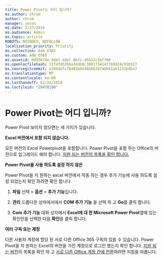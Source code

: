 ```yaml
---
title: Power Pivot는 어디 입니까?
ms.author: chrsm
author: chrsm
manager: jecon
ms.date: 2/27/2018
ms.audience: Admin
ms.topic: article
ROBOTS: NOINDEX, NOFOLLOW
localization_priority: Priority
ms.collection: Adm_O365
ms.custom: Adm_O365
ms.assetid: 0d95078e-9dbf-4def-8bfc-d6532c1bff00
ms.openlocfilehash: 11f4f4526ba34db0c3001f3414f7b9d24c91b327
ms.sourcegitcommit: e2864efcfb493b6e46b662b746661a61232bdba7
ms.translationtype: MT
ms.contentlocale: ko-KR
ms.lasthandoff: 01/24/2019
ms.locfileid: "29478190"
---
```

# <a name="where-is-power-pivot"></a>Power Pivot는 어디 입니까?

Power Pivot 보이지 않으면는 세 가지가 있습니다.
  
 **Excel 버전에서 포함 되지 않습니다.**
  
모든 버전의 Excel Powerpivot을 포함합니다. Power Pivot을 포함 하는 Office의 버전으로 업그레이드 해야 합니다. [지원 되는 버전의 목록을 확인 합니다.](https://support.office.com/article/aa64e217-4b6e-410b-8337-20b87e1c2a4b.aspx)
  
 **Power Pivot을 사용 하도록 설정 하지 않은**
  
Power Pivot을 지 원하는 excel 버전에서 작동 하는 경우 추가 기능에 사용 하도록 설정 되었는지 확인 하려면 확인 합니다.
  
1. **파일** 선택 \> **옵션** \> **추가 기능**입니다.
    
2. **관리** 드롭다운 상자에서에서 **COM 추가 기능** 을 선택 하 고 **Go**를 클릭 합니다.
    
3. **Com 추가 기능** 대화 상자에서 **Excel에 대 한 Microsoft Power Pivot**옆에 있는 확인란을 선택한 다음 **확인**을 클릭 합니다. 
    
 **여러 구독 또는 계정**
  
다른 사용자 계정에 할당 된 서로 다른 Office 365 구독의 있을 수 있습니다. Power Pivot을 지 원하는 Excel의 버전을 가진 계정으로 로그인 했는지 확인 합니다. [지원 되는 버전](https://support.office.com/article/aa64e217-4b6e-410b-8337-20b87e1c2a4b.aspx)의 목록을 확인 하 고 [서로 다른 Office 계정 간에 전환](https://support.office.com/article/b9582171-fd1f-4284-9846-bdd72bb28426.aspx#BKMK_WebSwitchAccounts)하려면 지침을 따릅니다.
  

